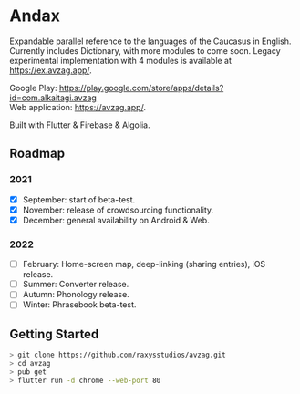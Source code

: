 # Andax

Expandable parallel reference to the languages of the Caucasus in English. Currently includes Dictionary, with more modules to come soon. Legacy experimental implementation with 4 modules is available at https://ex.avzag.app/.

Google Play: https://play.google.com/store/apps/details?id=com.alkaitagi.avzag  
Web application: https://avzag.app/.

Built with Flutter & Firebase & Algolia.

## Roadmap

### 2021
- [x] September: start of beta-test.
- [x] November: release of crowdsourcing functionality.
- [x] December: general availability on Android & Web.

### 2022
- [ ] February: Home-screen map, deep-linking (sharing entries), iOS release.
- [ ] Summer: Converter release.
- [ ] Autumn: Phonology release.
- [ ] Winter: Phrasebook beta-test.

## Getting Started
```sh
> git clone https://github.com/raxysstudios/avzag.git
> cd avzag
> pub get
> flutter run -d chrome --web-port 80
```
